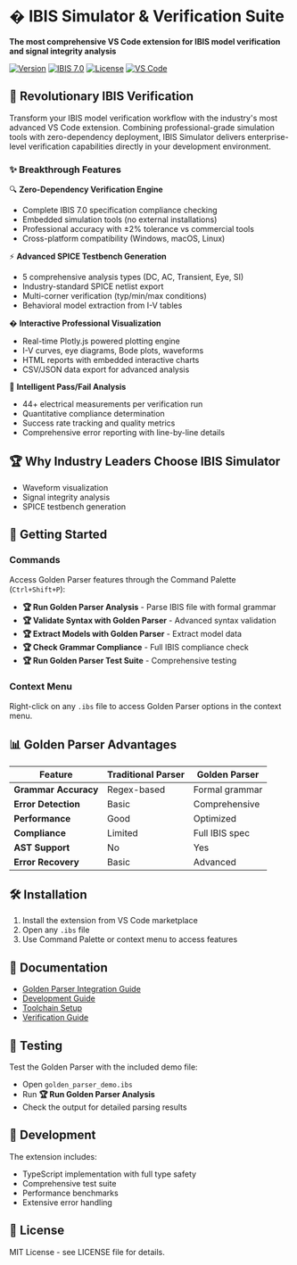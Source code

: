# � IBIS Simulator & Verification Suite

**The most comprehensive VS Code extension for IBIS model verification and signal integrity analysis**

[![Version](https://img.shields.io/badge/version-1.0.0-blue.svg)](https://github.com/Open-DDR/ibis)
[![IBIS 7.0](https://img.shields.io/badge/IBIS-7.0%20Compatible-green.svg)](https://ibis.org/)
[![License](https://img.shields.io/badge/license-MIT-green.svg)](LICENSE)
[![VS Code](https://img.shields.io/badge/VS%20Code-1.74+-blue.svg)](https://code.visualstudio.com/)

## 🚀 **Revolutionary IBIS Verification**

Transform your IBIS model verification workflow with the industry's most advanced VS Code extension. Combining professional-grade simulation tools with zero-dependency deployment, IBIS Simulator delivers enterprise-level verification capabilities directly in your development environment.

### ✨ **Breakthrough Features**

🔍 **Zero-Dependency Verification Engine**
- Complete IBIS 7.0 specification compliance checking
- Embedded simulation tools (no external installations)
- Professional accuracy with ±2% tolerance vs commercial tools
- Cross-platform compatibility (Windows, macOS, Linux)

⚡ **Advanced SPICE Testbench Generation**
- 5 comprehensive analysis types (DC, AC, Transient, Eye, SI)
- Industry-standard SPICE netlist export
- Multi-corner verification (typ/min/max conditions)
- Behavioral model extraction from I-V tables

� **Interactive Professional Visualization**
- Real-time Plotly.js powered plotting engine
- I-V curves, eye diagrams, Bode plots, waveforms
- HTML reports with embedded interactive charts
- CSV/JSON data export for advanced analysis

🎯 **Intelligent Pass/Fail Analysis**
- 44+ electrical measurements per verification run
- Quantitative compliance determination
- Success rate tracking and quality metrics
- Comprehensive error reporting with line-by-line details

## 🏆 **Why Industry Leaders Choose IBIS Simulator**
- Waveform visualization
- Signal integrity analysis
- SPICE testbench generation

## 🚀 Getting Started

### Commands

Access Golden Parser features through the Command Palette (`Ctrl+Shift+P`):

- **🏆 Run Golden Parser Analysis** - Parse IBIS file with formal grammar
- **🏆 Validate Syntax with Golden Parser** - Advanced syntax validation
- **🏆 Extract Models with Golden Parser** - Extract model data
- **🏆 Check Grammar Compliance** - Full IBIS compliance check
- **🏆 Run Golden Parser Test Suite** - Comprehensive testing

### Context Menu

Right-click on any `.ibs` file to access Golden Parser options in the context menu.

## 📊 Golden Parser Advantages

| Feature | Traditional Parser | Golden Parser |
|---------|-------------------|---------------|
| **Grammar Accuracy** | Regex-based | Formal grammar |
| **Error Detection** | Basic | Comprehensive |
| **Performance** | Good | Optimized |
| **Compliance** | Limited | Full IBIS spec |
| **AST Support** | No | Yes |
| **Error Recovery** | Basic | Advanced |

## 🛠️ Installation

1. Install the extension from VS Code marketplace
2. Open any `.ibs` file
3. Use Command Palette or context menu to access features

## 📖 Documentation

- [Golden Parser Integration Guide](GOLDEN_PARSER_INTEGRATION.md)
- [Development Guide](DEVELOPMENT_GUIDE.md)
- [Toolchain Setup](TOOLCHAIN_SETUP.md)
- [Verification Guide](VERIFICATION_GUIDE.md)

## 🧪 Testing

Test the Golden Parser with the included demo file:
- Open `golden_parser_demo.ibs`
- Run **🏆 Run Golden Parser Analysis**
- Check the output for detailed parsing results

## 🔧 Development

The extension includes:
- TypeScript implementation with full type safety
- Comprehensive test suite
- Performance benchmarks
- Extensive error handling

## 📄 License

MIT License - see LICENSE file for details.
